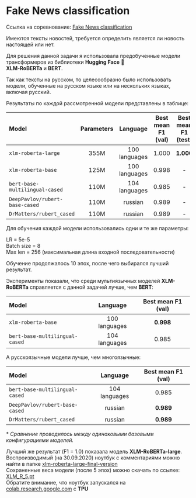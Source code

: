 # Fake News classification

Ссылка на соревнование: [Fake News classification](https://competitions.codalab.org/competitions/26284#learn_the_details-overview)

Имеются тексты новостей, требуется определить является ли новость настоящей или нет.

Для решения данной задачи я использовала предобученные модели трансформеров из библиотеки **Hugging Face** 🤗 \
**XLM-RoBERTa** и **BERT**.

Так как тексты на русском, то целесообразно было использовать модели, обученные на русском языке или на нескольких языках, включая русский.

Результаты по каждой рассмотренной модели представлены в таблице:

| Model | Parameters | Language | Best mean F1 (val) | Best mean F1 (test) | 
|:-------|:-------:|:-------:|:-------:|:----------:|
| `xlm-roberta-large`      | 355M | 100 languages | 1.000 | **1.000** |
| `xlm-roberta-base`      | 125M | 100 languages | 0.998 | - |
| `bert-base-multilingual-cased`      | 110M | 104 languages | 0.985 | - |
| `DeepPavlov/rubert-base-cased`      | 110M | russian | 0.989 | - |
| `DrMatters/rubert_cased`      | 110M | russian | 0.989 | - |

Для обучения каждой модели использовались одни и те же параметры:

LR = 5e-5 \
Batch size = 8 \
Max len = 256 (максимальная длина входной последовательности)

Обучение продолжалось 10 эпох, после чего выбирался лучший результат.

Эксперименты показали, что среди мультиязычных моделей **XLM-RoBERTa** справляется с данной задачей лучше, чем **BERT**:

| Model | Language | Best mean F1 (val) | 
|:-------|:-------:|:-------:|
| `xlm-roberta-base`      | 100 languages | **0.998** |
| `bert-base-multilingual-cased`      | 104 languages | 0.985 |

А русскоязычные модели лучше, чем многоязычные:

| Model | Language | Best mean F1 (val) | 
|:-------|:-------:|:-------:|
| `bert-base-multilingual-cased`      | 104 languages | 0.985 |
| `DeepPavlov/rubert-base-cased`      | russian | **0.989** |
| `DrMatters/rubert_cased`      | russian | **0.989** |

\* *Сравнение проводилось между одинаковыми базовыми конфигурациями моделей.*

Лучший же результат (F1 = 1.0) показала модель **XLM-RoBERTa-large**. \
Воспроизводимый (на 30.09.2020) ноутбук с комментариями можно найти в папке [xlm-roberta-large-final-version](xlm-roberta-large-final-version) \
Сохраненные веса модели (после 5 эпох) можно скачать по ссылке: [XLM_R_5.pt](https://drive.google.com/drive/folders/1-8UH5FUdFxxUKUZ6ykU-7dkn3E2xmp1l?usp=sharing) \
Обратите внимание, что ноутбук запускался на [colab.research.google.com](https://colab.research.google.com) с **TPU**
